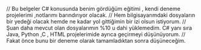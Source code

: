 // Bu belgeler C# konusunda  benim gördüğüm eğitimi , kendi deneme projelerimi ,notlarımı barındırıyor olacak.
// Hem bilgisayarımdaki dosyaların bir yedeği olacak hemde ne kadar yol gittiğimin bir izi olsun istiyorum.
// Şuan daha  mevcut olan dosyalarımın %10 u dahi yüklemedim. C# yanı sıra Java, Python ,C , HTML projelerimide ayrıca geçirmeyi düşünüyorum.
// Fakat önce bunu bir deneme olarak tamamladıktan sonra düşüneceğim.
